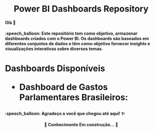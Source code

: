 <h1 align="center">Power BI Dashboards Repository

  
<h4 align="left"> Olá 🤘
<h4 align="left"> :speech_balloon: Este repositório tem como objetivo, armazenar dashboards criados com o Power BI. Os dashboards são baseados em diferentes conjuntos de dados e têm como objetivo fornecer insights e visualizações interativas sobre diversos temas.

<h1 align="left">Dashboards Disponíveis
  <ul>
<li>Dashboard de Gastos Parlamentares Brasileiros:</li>
  </ul>
<h4 align="left"> :speech_balloon: Agradeço a você que chegou até aqui! ✨

<h4 align="center">  🚧  Conhecimento Em construção...  🚧
